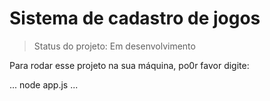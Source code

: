 <h1>Sistema de cadastro de jogos</h1>

> Status do projeto: Em desenvolvimento

Para rodar esse projeto na sua máquina, po0r favor digite:

...
node app.js
...

